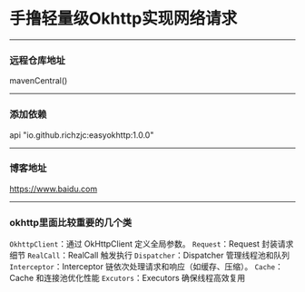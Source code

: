# 手撸轻量级Okhttp实现网络请求
---

### 远程仓库地址
mavenCentral()

---

### 添加依赖

api "io.github.richzjc:easyokhttp:1.0.0"

--- 

### 博客地址

https://www.baidu.com

---

### okhttp里面比较重要的几个类

`OkhttpClient`：通过 OkHttpClient 定义全局参数。
`Request`：Request 封装请求细节
`RealCall`：RealCall 触发执行
`Dispatcher`：Dispatcher 管理线程池和队列
`Interceptor`：Interceptor 链依次处理请求和响应（如缓存、压缩）。
`Cache`：Cache 和连接池优化性能
`Excutors`：Executors 确保线程高效复用
